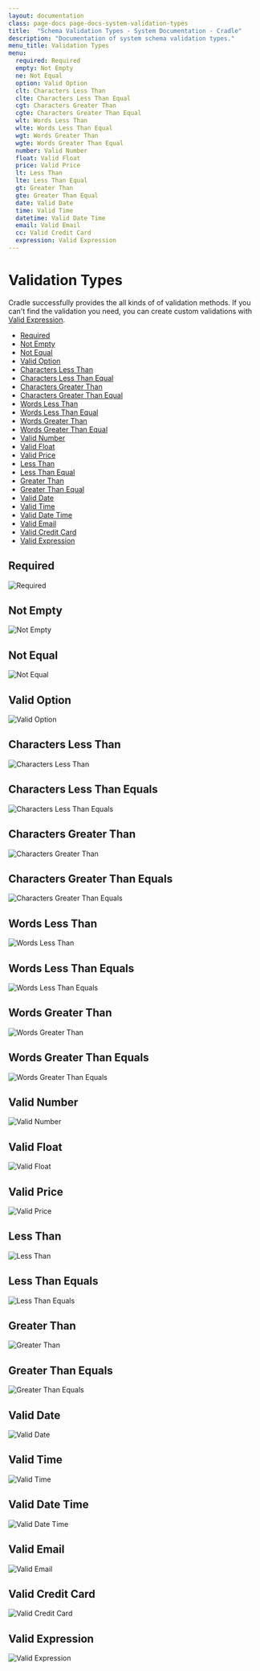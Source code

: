 ```yaml
---
layout: documentation
class: page-docs page-docs-system-validation-types
title:  "Schema Validation Types - System Documentation - Cradle"
description: "Documentation of system schema validation types."
menu_title: Validation Types
menu:
  required: Required
  empty: Not Empty
  ne: Not Equal
  option: Valid Option
  clt: Characters Less Than
  clte: Characters Less Than Equal
  cgt: Characters Greater Than
  cgte: Characters Greater Than Equal
  wlt: Words Less Than
  wlte: Words Less Than Equal
  wgt: Words Greater Than
  wgte: Words Greater Than Equal
  number: Valid Number
  float: Valid Float
  price: Valid Price
  lt: Less Than
  lte: Less Than Equal
  gt: Greater Than
  gte: Greater Than Equal
  date: Valid Date
  time: Valid Time
  datetime: Valid Date Time
  email: Valid Email
  cc: Valid Credit Card
  expression: Valid Expression
---
```

# Validation Types

Cradle successfully provides the all kinds of of validation methods. If you
can't find the validation you need, you can create custom validations with
[Valid Expression](#expression).

 - [Required](#required)
 - [Not Empty](#empty)
 - [Not Equal](#ne)
 - [Valid Option](#option)
 - [Characters Less Than](#clt)
 - [Characters Less Than Equal](#clte)
 - [Characters Greater Than](#cgt)
 - [Characters Greater Than Equal](#cgte)
 - [Words Less Than](#wlt)
 - [Words Less Than Equal](#wlte)
 - [Words Greater Than](#wgt)
 - [Words Greater Than Equal](#wgte)
 - [Valid Number](#number)
 - [Valid Float](#float)
 - [Valid Price](#price)
 - [Less Than](#lt)
 - [Less Than Equal](#lte)
 - [Greater Than](#gt)
 - [Greater Than Equal](#gte)
 - [Valid Date](#date)
 - [Valid Time](#time)
 - [Valid Date Time](#datetime)
 - [Valid Email](#email)
 - [Valid Credit Card](#cc)
 - [Valid Expression](#expression)

<a name="required"></a>
## Required

![Required](/images/valid/valid-required.png)

<a name="empty"></a>
## Not Empty

![Not Empty](/images/valid/valid-empty.png)

<a name="ne"></a>
## Not Equal

![Not Equal](/images/valid/valid-ne.png)

<a name="option"></a>
## Valid Option

![Valid Option](/images/valid/valid-option.png)

<a name="clt"></a>
## Characters Less Than

![Characters Less Than](/images/valid/valid-clt.png)

<a name="clte"></a>
## Characters Less Than Equals

![Characters Less Than Equals](/images/valid/valid-clte.png)

<a name="cgt"></a>
## Characters Greater Than

![Characters Greater Than](/images/valid/valid-cgt.png)

<a name="cgte"></a>
## Characters Greater Than Equals

![Characters Greater Than Equals](/images/valid/valid-cgte.png)

<a name="wlt"></a>
## Words Less Than

![Words Less Than](/images/valid/valid-wlt.png)

<a name="wlte"></a>
## Words Less Than Equals

![Words Less Than Equals](/images/valid/valid-wlte.png)

<a name="wgt"></a>
## Words Greater Than

![Words Greater Than](/images/valid/valid-wgt.png)

<a name="wgte"></a>
## Words Greater Than Equals

![Words Greater Than Equals](/images/valid/valid-wgte.png)

<a name="number"></a>
## Valid Number

![Valid Number](/images/valid/valid-number.png)

<a name="float"></a>
## Valid Float

![Valid Float](/images/valid/valid-float.png)

<a name="price"></a>
## Valid Price

![Valid Price](/images/valid/valid-price.png)

<a name="lt"></a>
## Less Than

![Less Than](/images/valid/valid-lt.png)

<a name="lte"></a>
## Less Than Equals

![Less Than Equals](/images/valid/valid-lte.png)

<a name="gt"></a>
## Greater Than

![Greater Than](/images/valid/valid-gt.png)

<a name="gte"></a>
## Greater Than Equals

![Greater Than Equals](/images/valid/valid-gte.png)

<a name="date"></a>
## Valid Date

![Valid Date](/images/valid/valid-date.png)

<a name="time"></a>
## Valid Time

![Valid Time](/images/valid/valid-time.png)

<a name="datetime"></a>
## Valid Date Time

![Valid Date Time](/images/valid/valid-datetime.png)

<a name="email"></a>
## Valid Email

![Valid Email](/images/valid/valid-email.png)

<a name="cc"></a>
## Valid Credit Card

![Valid Credit Card](/images/valid/valid-cc.png)

<a name="expression"></a>
## Valid Expression

![Valid Expression](/images/valid/valid-expression.png)
